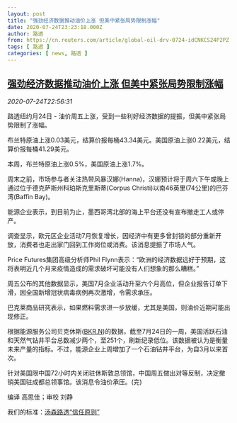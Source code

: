 ```yaml
---
layout: post
title: "强劲经济数据推动油价上涨 但美中紧张局势限制涨幅"
date: 2020-07-24T23:23:18.000Z
author: 路透
from: https://cn.reuters.com/article/global-oil-drv-0724-idCNKCS24P2PZ
tags: [ 路透 ]
categories: [ news, 路透 ]
---
```

<!--1595632998000-->
[强劲经济数据推动油价上涨 但美中紧张局势限制涨幅](https://cn.reuters.com/article/global-oil-drv-0724-idCNKCS24P2PZ)
------

<div>
<div><i>2020-07-24T22:56:31</i></div><div class="StandardArticleBody_body"><p>路透纽约月24日 - 油价周五上涨，受到一些利好经济数据的提振，但美中紧张局势限制了涨幅。 </p><p>布兰特原油上涨0.03美元，结算价报每桶43.34美元。美国原油上涨0.22美元，结算价报每桶41.29美元。 </p><p>本周，布兰特原油上涨0.5%，美国原油上涨1.7%。 </p><p>周末之前，市场参与者关注热带风暴汉娜(Hanna)，汉娜预计将于周六下午或晚上通过位于德克萨斯州科珀斯克里斯蒂(Corpus Christi)以南46英里(74公里)的巴芬湾(Baffin Bay)。 </p><p>能源企业表示，到目前为止，墨西哥湾北部的海上平台还没有宣布撤走工人或停产。 </p><p>调查显示，欧元区企业活动7月恢复增长，因经济中有更多曾封锁的部分重新开放，消费者也走出家门回到工作岗位或消费。该消息提振了市场人气。 </p><p>Price Futures集团高级分析师Phil Flynn表示：“欧洲的经济数据远好于预期，这将表明近几个月来疫情造成的需求破坏可能没有人们想象的那么糟糕。” </p><p>周五公布的其他数据显示，美国7月企业活动升至六个月高位，但企业报告订单下滑，因全国新增冠状病毒病例再次激增，令需求承压。 </p><p>巴克莱商品研究表示，如果燃料需求进一步放缓，尤其是美国，则油价近期可能出现修正。 </p><p>根据能源服务公司贝克休斯(<span id="symbol_BKR.N_0"><a href="//www.reuters.com/companies/BKR.N">BKR.N</a></span>)的数据，截至7月24日的一周，美国活跃石油和天然气钻井平台总数减少两个，至251个，刷新纪录低位。该数据被认为是衡量未来产量的指标。不过，能源企业上周增加了一个石油钻井平台，为自3月以来首次。 </p><p>针对美国限中国72小时内关闭驻休斯敦总领馆，中国周五做出对等反制，决定撤销美国驻成都总领事馆。该消息令油价承压。(完)     </p><div class="Attribution_container"><div class="Attribution_attribution"><p class="Attribution_content">编译 高思佳；审校 刘静</p></div></div><div class="StandardArticleBody_trustBadgeContainer"><span class="StandardArticleBody_trustBadgeTitle">我们的标准：</span><span class="trustBadgeUrl"><a href="https://www.thomsonreuters.cn/content/dam/openweb/documents/pdf/china/brochures/about-us-1.pdf">汤森路透“信任原则”</a></span></div></div>
</div>
